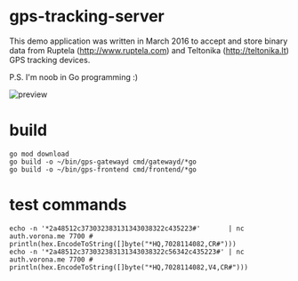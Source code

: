 # gps-tracking-server

This demo application was written in March 2016 to accept and store binary data from Ruptela (http://www.ruptela.com) and Teltonika (http://teltonika.lt) GPS tracking devices.

P.S. I'm noob in Go programming :)

![preview](https://github.com/nenadvasic/gps-tracking-server/blob/master/preview.png?raw=true)

# build

```shell script
go mod download
go build -o ~/bin/gps-gatewayd cmd/gatewayd/*go
go build -o ~/bin/gps-frontend cmd/frontend/*go
```

# test commands
```shell script
echo -n '*2a48512c373032383131343038322c435223#'       | nc auth.vorona.me 7700 # println(hex.EncodeToString([]byte("*HQ,7028114082,CR#")))
echo -n '*2a48512c373032383131343038322c56342c435223#' | nc auth.vorona.me 7700 # println(hex.EncodeToString([]byte("*HQ,7028114082,V4,CR#")))

```